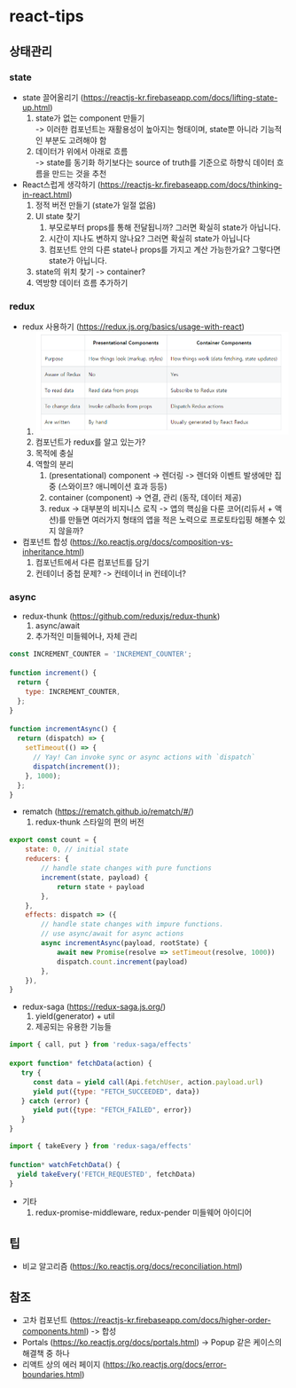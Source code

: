 # react-tips
## 상태관리
### state
- state 끌어올리기 (https://reactjs-kr.firebaseapp.com/docs/lifting-state-up.html)
  1. state가 없는 component 만들기  
    -> 이러한 컴포넌트는 재활용성이 높아지는 형태이며, state뿐 아니라 기능적인 부분도 고려해야 함
  2. 데이터가 위에서 아래로 흐름  
    -> state를 동기화 하기보다는 source of truth를 기준으로 하향식 데이터 흐름을 만드는 것을 추천
- React스럽게 생각하기 (https://reactjs-kr.firebaseapp.com/docs/thinking-in-react.html)
  1. 정적 버전 만들기 (state가 일절 없음)
  2. UI state 찾기
     1. 부모로부터 props를 통해 전달됩니까? 그러면 확실히 state가 아닙니다.
     2. 시간이 지나도 변하지 않나요? 그러면 확실히 state가 아닙니다
     3. 컴포넌트 안의 다른 state나 props를 가지고 계산 가능한가요? 그렇다면 state가 아닙니다.
  3. state의 위치 찾기 -> container?
  4. 역방향 데이터 흐름 추가하기
### redux
- redux 사용하기 (https://redux.js.org/basics/usage-with-react)
   1. ![table1](https://raw.githubusercontent.com/windbella/react-tips/master/table1.png)
   2. 컴포넌트가 redux를 알고 있는가?
   3. 목적에 충실
   4. 역할의 분리
      1. (presentational) component -> 렌더링 -> 렌더와 이벤트 발생에만 집중 (스와이프? 애니메이션 효과 등등)
      2. container (component) -> 연결, 관리 (동작, 데이터 제공)
      3. redux -> 대부분의 비지니스 로직 -> 앱의 핵심을 다룬 코어(리듀서 + 액션)를 만들면 여러가지 형태의 앱을 적은 노력으로 프로토타입핑 해볼수 있지 않을까?
- 컴포넌트 합성 (https://ko.reactjs.org/docs/composition-vs-inheritance.html)
   1. 컴포넌트에서 다른 컴포넌트를 담기
   2. 컨테이너 중첩 문제? -> 컨테이너 in 컨테이너?
### async
- redux-thunk (https://github.com/reduxjs/redux-thunk)
  1. async/await
  2. 추가적인 미들웨어나, 자체 관리
``` javascript
const INCREMENT_COUNTER = 'INCREMENT_COUNTER';

function increment() {
  return {
    type: INCREMENT_COUNTER,
  };
}

function incrementAsync() {
  return (dispatch) => {
    setTimeout(() => {
      // Yay! Can invoke sync or async actions with `dispatch`
      dispatch(increment());
    }, 1000);
  };
}
```
- rematch (https://rematch.github.io/rematch/#/)
  1. redux-thunk 스타일의 편의 버전
``` javascript
export const count = {
	state: 0, // initial state
	reducers: {
		// handle state changes with pure functions
		increment(state, payload) {
			return state + payload
		},
	},
	effects: dispatch => ({
		// handle state changes with impure functions.
		// use async/await for async actions
		async incrementAsync(payload, rootState) {
			await new Promise(resolve => setTimeout(resolve, 1000))
			dispatch.count.increment(payload)
		},
	}),
}
```
- redux-saga (https://redux-saga.js.org/)
  1. yield(generator) + util
  2. 제공되는 유용한 기능들
``` javascript
import { call, put } from 'redux-saga/effects'

export function* fetchData(action) {
   try {
      const data = yield call(Api.fetchUser, action.payload.url)
      yield put({type: "FETCH_SUCCEEDED", data})
   } catch (error) {
      yield put({type: "FETCH_FAILED", error})
   }
}
```
``` javascript
import { takeEvery } from 'redux-saga/effects'

function* watchFetchData() {
  yield takeEvery('FETCH_REQUESTED', fetchData)
}
```
- 기타
  1. redux-promise-middleware, redux-pender 미들웨어 아이디어
## 팁
- 비교 알고리즘 (https://ko.reactjs.org/docs/reconciliation.html)
## 참조
- 고차 컴포넌트 (https://reactjs-kr.firebaseapp.com/docs/higher-order-components.html) -> 합성
- Portals (https://ko.reactjs.org/docs/portals.html) -> Popup 같은 케이스의 해결책 중 하나
- 리액트 상의 에러 페이지 (https://ko.reactjs.org/docs/error-boundaries.html)
